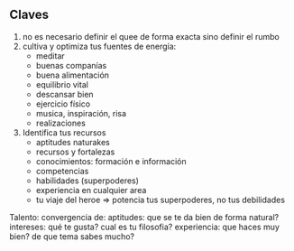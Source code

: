 Claves
-------

1. no es necesario definir el quee de forma exacta sino definir el rumbo
2. cultiva y optimiza tus fuentes de energía:
    + meditar
    + buenas companías
    + buena alimentación
    + equilibrio vital
    + descansar bien
    + ejercicio físico
    + musica, inspiración, risa
    + realizaciones
3. Identifica tus recursos
    + aptitudes naturakes
    + recursos y fortalezas
    + conocimientos: formación e información
    + competencias
    + habilidades (superpoderes)
    + experiencia en cualquier area
    + tu viaje del heroe
=> potencia tus superpoderes, no tus debilidades

Talento: convergencia de:
aptitudes: que se te da bien de forma natural?
intereses: qué te gusta? cual es tu filosofia?
experiencia: que haces muy bien? de que tema sabes mucho?

